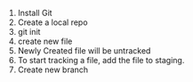 1. Install Git
2. Create a local repo
3. git init
4. create new file
5. Newly Created file will be untracked
6. To start tracking a file, add the file to staging.
7. Create new branch
